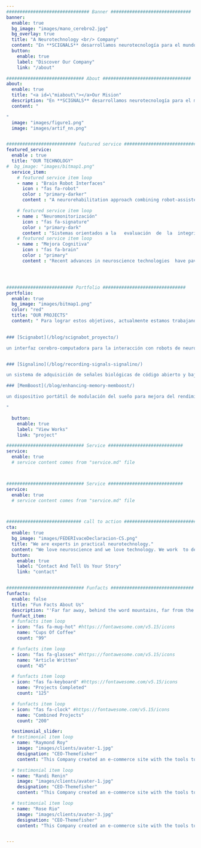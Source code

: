 ```yaml
---
############################### Banner ##############################
banner:
  enable: true
  bg_image: "images/mano_cerebro2.jpg"
  bg_overlay: true
  title: "A Neurotechnology <br/> Company"
  content: "En **SCIGNALS** desarrollamos neurotecnología para el mundo real. Creamos soluciones hardware y software utilizando herramientas de  inteligencia artificial, monitorización y procesamiento avanzado de señales biomédicas para ayudar a los profesionales de la salud y la neurociencia."
  button:
    enable: true
    label: "Discover Our Company"
    link: "/about"

############################# About #################################
about:
  enable: true
  title: "<a id=\"miabout\"></a>Our Mision"
  description: "En **SCIGNALS** desarrollamos neurotecnología para el mundo real. Creamos soluciones hardware y software utilizando herramientas de  inteligencia artificial, monitorización y procesamiento avanzado de señales biomédicas para ayudar a los profesionales a resolver sus problemas prácticos en el campo de la salud y la neurociencia."
  content: "

"
  image: "images/figure1.png"
  image: "images/artif_nn.png"


########################## featured service ############################
featured_service:
  enable : true
  title: "OUR TECHNOLOGY"
#  bg_image: "images/bitmap1.png"
  service_item:
    # featured service item loop
    - name : "Brain Robot Interfaces"
      icon : "fas fa-robot"
      color : "primary-darker"
      content : "A neurorehabilitation approach combining robot-assisted active physical therapy and traditional  Brain-Computer Interface systems (BCIs), providing  significant advances over conventional rehabilitation methods for patients with severe motor impairment due to cerebrovascular brain damage (e.g., stroke)."

    # featured service item loop
    - name : "Neuromonitorización"
      icon : "fas fa-signature"
      color : "primary-dark"
      content : "Sistemas orientados a la	evaluación	de	la	integridad	de	las	vías	sensoriales,	motoras	y	cognitivas de forma no	invasiva,	contnua,	fácil	y	rápida	de	interpretar,	y	con	un	coste	económico	razonable."
    # featured service item loop
    - name : "Mejora Cognitiva"
      icon : "fas fa-brain"
      color : "primary"
      content : "Recent advances in neuroscience technologies  have paved the way to innovative applications that cognitively augment and enhance humans in a variety of contexts, including  the areas of communication, cognitive enhancement, memory, attention monitoring/enhancement, situation awareness and complex problem solving."




######################### Portfolio ###############################
portfolio:
  enable: true
  bg_image: "images/bitmap1.png"
  color: "red"
  title: "OUR PROJECTS"
  content: " Para lograr estos objetivos, actualmente estamos trabajando en diferentes proyectos:

	
### [Scignabot](/blog/scignabot_proyecto/)

un interfaz cerebro-computadora para la interacción con robots de neurorrehabilitación, desarrollado en el Laboratorio de Nuevas Tecnologías para la Neurorrehabilitación (Madrid, España), uniendo fuerzas con la [Fundación Instituto San José, ](http://fundacioninstitutosanjose.com/) perteneciente a la Orden de San Juan de Dios, y la empresa [iDRhA](\"http://www.idrha.es\"), una spin-off del [grupo de NeuroBioengeniering](\"bio.umh.es\") de la Universidad Miguel Hernández de Elche (Alicante, España).


### [Signalino](/blog/recording-signals-signalino/)

un sistema de adquisición de señales biológicas de código abierto y bajo costo basado en Arduino ([vea nuestra tienda](\"http://www.signalino.com/producto/signalino-kit-2/\"))

### [MemBoost](/blog/enhancing-memory-memboost/) 

un dispositivo portátil de modulación del sueño para mejora del rendimiento intelectual. [Parcialmente financiado por IVACE y la UE, a través de fondos FEDER](/blog/captacion-procesamiento-avanzado/)  

"

  button:
    enable: true
    label: "View Works"
    link: "project"

############################# Service ############################
service:
  enable: true
  # service content comes from "service.md" file



############################# Service ############################
service:
  enable: true
  # service content comes from "service.md" file



############################ call to action ###########################
cta:
  enable: true
  bg_image: "images/FEDERIvaceDeclaracion-CS.png"
  title: "We are experts in practical neurotechnology."
  content: "We love neuroscience and we love technology. We work  to deliver  the best possible solutions for improving healthy and injured brains. Read more about our view of neurotechnology field, judge for yourself the work and results we’ve achieved, and meet our highly experienced Team who just love to work hard."
  button:
    enable: true
    label: "Contact And Tell Us Your Story"
    link: "contact"


############################# Funfacts ###############################
funfacts:
  enable: false
  title: "Fun Facts About Us"
  description: "'Far far away, behind the word mountains, far from the countries Vokalia and Consonantia, <br> there live the blind texts. Separated they live in Bookmarksgrove right at the coast of the Semantics'"
  funfact_item:
  # funfacts item loop
  - icon: "fas fa-mug-hot" #https://fontawesome.com/v5.15/icons
    name: "Cups Of Coffee"
    count: "99"

  # funfacts item loop
  - icon: "fas fa-glasses" #https://fontawesome.com/v5.15/icons
    name: "Article Written"
    count: "45"

  # funfacts item loop
  - icon: "fas fa-keyboard" #https://fontawesome.com/v5.15/icons
    name: "Projects Completed"
    count: "125"

  # funfacts item loop
  - icon: "fas fa-clock" #https://fontawesome.com/v5.15/icons
    name: "Combined Projects"
    count: "200"

  testimonial_slider:
  # testimonial item loop
  - name: "Raymond Roy"
    image: "images/clients/avater-1.jpg"
    designation: "CEO-Themefisher"
    content: "This Company created an e-commerce site with the tools to make our business a success, with innovative ideas we feel that our site has unique elements that make us stand out from the crowd."

  # testimonial item loop
  - name: "Randi Renin"
    image: "images/clients/avater-1.jpg"
    designation: "CEO-Themefisher"
    content: "This Company created an e-commerce site with the tools to make our business a success, with innovative ideas we feel that our site has unique elements that make us stand out from the crowd."

  # testimonial item loop
  - name: "Rose Rio"
    image: "images/clients/avater-3.jpg"
    designation: "CEO-Themefisher"
    content: "This Company created an e-commerce site with the tools to make our business a success, with innovative ideas we feel that our site has unique elements that make us stand out from the crowd."


---
```

